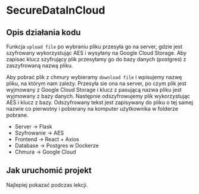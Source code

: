 # SecureDataInCloud

## Opis działania kodu

Funkcja ```upload file``` po wybraniu pliku przesyła go na server, gdzie jest szyfrowany wykorzystując AES i wysyłany na Google Cloud Storage. Aby zapisac klucz szyfrujący plik przesyłamy go do bazy danych (postgres) z zaszyfrowaną nazwą pliku. 

Aby pobrać plik z chmury wybieramy ```download file``` i wpisujemy nazwę pliku, na którym nam zależy. Przesyła sie ona na server, po czym plik jest wyjmowany z Google Cloud Storage i klucz z pasującą nazwa pliku jest wyjmowany z bazy danych. Następnie odszyfrowujemy plik wykorzystując AES i klucz z bazy. Odszyfrowany tekst jest zapisywany do pliku o tej samej nazwie co pierwotny i pobierany na komputer użytkownika w folderze pobrane.  

- Server → Flask
- Szyfrowanie → AES
- Frontend → React + Axios
- Database → Postgres w Dockerze 
- Chmura → Google Cloud

## Jak uruchomić projekt

Najlepiej pokazać podczas lekcji. 
